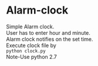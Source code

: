 # Alarm-clock
Simple Alarm clock.<br>
User has to enter hour and minute.<br>
Alarm clock notifies on the set time.<br>
Execute clock file by <br>
<code>python clock.py</code>
<br>Note-Use python 2.7
